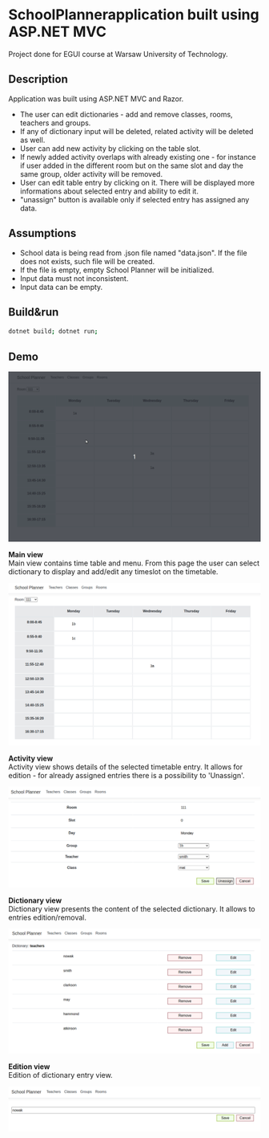 # SchoolPlannerapplication built using ASP.NET MVC
Project done for EGUI course at Warsaw University of Technology.  

## Description
Application was built using ASP.NET MVC and Razor.  
  * The user can edit dictionaries - add and remove classes, rooms, teachers and groups.
  * If any of dictionary input will be deleted, related activity will be deleted as well.
  * User can add new activity by clicking on the table slot.
  * If newly added activity overlaps with already existing one - for instance if user added in the different room but on the same slot and day the same group, older activity will be removed.
  * User can edit table entry by clicking on it. There will be displayed more informations about selected entry and ability to edit it.
  * "unassign" button is available only if selected entry has assigned any data.


## Assumptions  
  * School data is being read from .json file named "data.json". If the file does not exists, such file will be created.
  * If the file is empty, empty School Planner will be initialized.
  * Input data must not inconsistent.
  * Input data can be empty.

## Build&run  
```sh
dotnet build; dotnet run;
```

## Demo  

![alt text](https://github.com/Kjablonska/ASP.NET-MVC-SchoolPlanner/blob/master/assets/school-planner-net.gif?raw=true)  

**Main view**  
Main view contains time table and menu. From this page the user can select dictionary to display and add/edit any timeslot on the timetable.  
  
![alt text](https://github.com/Kjablonska/ASP.NET-MVC-SchoolPlanner/blob/master/assets/main-view.png?raw=true)  

**Activity view**  
Activity view shows details of the selected timetable entry. It allows for edition - for already assigned entries there is a possibility to 'Unassign'.  
  
![alt text](https://github.com/Kjablonska/ASP.NET-MVC-SchoolPlanner/blob/master/assets/activity-view.png?raw=true)  

**Dictionary view**  
Dictionary view presents the content of the selected dictionary. It allows to entries edition/removal.  
  
![alt text](https://github.com/Kjablonska/ASP.NET-MVC-SchoolPlanner/blob/master/assets/dictionary-view.png?raw=true)

**Edition view**  
Edition of dictionary entry view.  
  
![alt text](https://github.com/Kjablonska/ASP.NET-MVC-SchoolPlanner/blob/master/assets/edit-view.png?raw=true)
